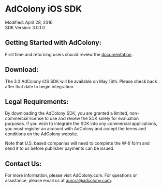 AdColony iOS SDK
==================================
Modified: April 28, 2016  
SDK Version: 3.0.1.0

Getting Started with AdColony:
----------------------------------
First time and returning users should review the [documentation](https://github.com/AdColony/AdColony-iOS-SDK-3/wiki).

Download:
----------------------------------
The 3.0 AdColony iOS SDK will be available on May 16th. Please check back after that date to begin integration.


Legal Requirements:
----------------------------------
By downloading the AdColony SDK, you are granted a limited, non-commercial license to use and review the SDK solely for evaluation purposes.  If you wish to integrate the SDK into any commercial applications, you must register an account with AdColony and accept the terms and conditions on the AdColony website.

Note that U.S. based companies will need to complete the W-9 form and send it to us before publisher payments can be issued.


Contact Us:
----------------------------------
For more information, please visit AdColony.com. For questions or assistance, please email us at aurora@adcolony.com.

